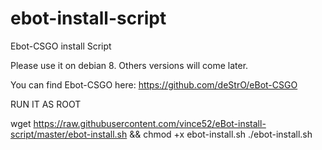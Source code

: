 # ebot-install-script
Ebot-CSGO install Script

Please use it on debian 8. Others versions will come later.

You can find Ebot-CSGO here: https://github.com/deStrO/eBot-CSGO

RUN IT AS ROOT

wget https://raw.githubusercontent.com/vince52/eBot-install-script/master/ebot-install.sh && chmod +x ebot-install.sh
./ebot-install.sh
